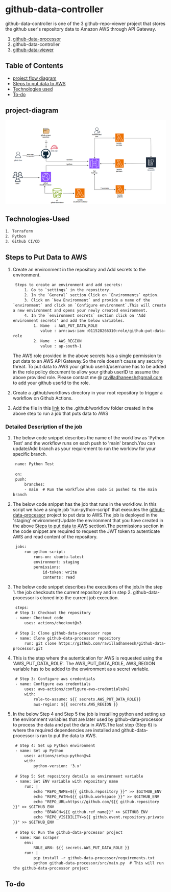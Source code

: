 # github-data-controller

github-data-controller is one of the 3 github-repo-viewer project that stores the github user's repository data to Amazon AWS through API Gateway.

1. [github-data-processor](https://github.com/ravilladhaneesh/github-data-processor)
2. github-data-controller
3. [github-data-viewer](https://github.com/ravilladhaneesh/github-data-viewer)

## Table of Contents

- [project flow diagram](#project-diagram)
- [Steps to put data to AWS](#steps-to-put-data-to-aws)
- [Technologies used](#Technologies-Used)
- [To-do](#To-do)


## project-diagram

![project flow diagram](https://github.com/ravilladhaneesh/github-data-viewer/blob/Add-readme-file/src/static/images/project-final-diagram.png)


## Technologies-Used

    1. Terraform
    2. Python
    3. Github CI/CD

## Steps to Put Data to AWS

1. Create an environment in the repository and Add secrets to the environment.

        Steps to create an environment and add secrets:
            1. Go to `settings` in the repository.
            2. In the `General` section Click on `Environments` option.
            3. Click on `New Environment` and provide a name of the `environment` and click on `Configure environment`.This will create a new environment and opens your newly created environment.
            4. In the `environment secrets` section click on 'Add environment secrets' and add the below variables.
                1. Name  : AWS_PUT_DATA_ROLE
                   value : arn:aws:iam::011528266310:role/github-put-data-role
                2. Name  : AWS_REGION
                   value : ap-south-1 
  

    The AWS role provided in the above secrets has a single permission to put data to an AWS API Gateway.So the role doesn't cause any security threat. To put data to AWS your github userId/username has to be added in the role policy document to allow your github userID to assume the above provided role. Please contact me @ ravilladhaneesh@gmail.com to add your github userId to the role.

2. Create a .github/workflows directory in your root repository to trigger a workflow on Github Actions.
3. Add the file in this [link](https://github.com/ravilladhaneesh/workflow-test/blob/main/.github/workflows/python-test.yml) to the .github/workflow folder created in the above step to run a job that puts data to AWS

### Detailed Description of the job

1. The below code snippet describes the name of the workflow as 'Python Test' and the workflow runs on each push to 'main' branch.You can update/Add branch as your requirement to run the worklow for your specific branch.

        name: Python Test

        on:
        push:
            branches:
            - main  # Run the workflow when code is pushed to the main branch

2. The below code snippet has the job that runs in the workflow. In this script we have a single job 'run-python-script' that executes the [github-data-processor](https://github.com/ravilladhaneesh/github-data-processor) project to put data to AWS.The job is deployed in the 'staging' environment(Update the environment that you have created in the above [Steps to put data to AWS](#steps-to-put-data-to-aws) section).The permissions section in the code snippet are required to request the JWT token to autenticate AWS and read content of the repository.

        jobs:
            run-python-script:
                runs-on: ubuntu-latest
                environment: staging
                permissions:
                    id-token: write
                    contents: read

3. The below code snippet describes the executions of the job.In the step 1. the job checkouts the current repository and in step 2. github-data-processor is cloned into the current job execution.


        steps:
        # Step 1: Checkout the repository
        - name: Checkout code
            uses: actions/checkout@v3

        # Step 2: Clone github-data-processor repo
        - name: Clone github-data-processor repository
            run: git clone https://github.com/ravilladhaneesh/github-data-processor.git

4. This is the step where the autentication for AWS is requested using the 'AWS_PUT_DATA_ROLE'. The AWS_PUT_DATA_ROLE, AWS_REGION variable has to be added to the environment as a secret variable.

        # Step 3: Configure aws credentials
        - name: Configure aws credentials
            uses: aws-actions/configure-aws-credentials@v2
            with:
                role-to-assume: ${{ secrets.AWS_PUT_DATA_ROLE}}
                aws-region: ${{ secrets.AWS_REGION }}

5. In the below Step 4 and Step 5 the job is installing python and setting up the environment variables that are later used by github-data-processor to process the data and put the data in AWS.The last step (Step 6) is where the required dependencies are installed and github-data-processor is ran to put the data to AWS. 

        # Step 4: Set up Python environment
        - name: Set up Python
            uses: actions/setup-python@v4
            with:
                python-version: '3.x'

        # Step 5: Set repository details as environment variable
        - name: Set ENV variable with repository name
            run: |
                echo "REPO_NAME=${{ github.repository }}" >> $GITHUB_ENV
                echo "REPO_PATH=${{ github.workspace }}" >> $GITHUB_ENV
                echo "REPO_URL=https://github.com/${{ github.repository }}" >> $GITHUB_ENV
                echo "BRANCH=${{ github.ref_name}}" >> $GITHUB_ENV
                echo "REPO_VISIBILITY=${{ github.event.repository.private }}" >> $GITHUB_ENV

        # Step 6: Run the github-data-processor project
        - name: Run scraper
            env:
                ROLE_ARN: ${{ secrets.AWS_PUT_DATA_ROLE }}
            run: |
                pip install -r github-data-processor/requirements.txt
                python github-data-processor/src/main.py  # This will run the github-data-processor project

## To-do